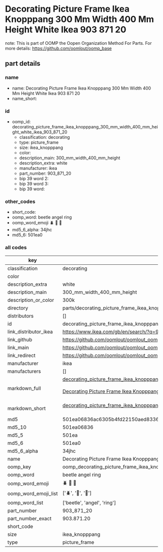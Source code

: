 # Decorating Picture Frame Ikea Knopppang 300 Mm Width 400 Mm Height White Ikea 903 871 20  

note: This is part of OOMP the Oopen Organization Method For Parts. For more details: https://github.com/oomlout/oomp_base

##  part details
  







### name
* name: Decorating Picture Frame Ikea Knopppang 300 Mm Width 400 Mm Height White Ikea 903 871 20
* name_short: 
### id
* oomp_id: decorating_picture_frame_ikea_knopppang_300_mm_width_400_mm_height_white_ikea_903_871_20
  * classification: decorating
  * type: picture_frame
  * size: ikea_knopppang
  * color: 
  * description_main: 300_mm_width_400_mm_height
  * description_extra: white
  * manufacturer: ikea
  * part_number: 903_871_20
  * bip 39 word 2: 
  * bip 39 word 3: 
  * bip 39 word: 

### other_codes
* short_code: 
* oomp_word: beetle angel ring
* oomp_word_emoji :beetle: :angel: :ring:
* md5_6_alpha: 34jhc
* md5_6: 501ea0









### all codes 
| key | value |  
| --- | --- |  
| classification | decorating |  
| color |  |  
| description_extra | white |  
| description_main | 300_mm_width_400_mm_height |  
| description_or_color | 300k |  
| directory | parts/decorating_picture_frame_ikea_knopppang_300_mm_width_400_mm_height_white_ikea_903_871_20 |  
| distributors | [] |  
| id | decorating_picture_frame_ikea_knopppang_300_mm_width_400_mm_height_white_ikea_903_871_20 |  
| link_distributor_ikea | https://www.ikea.com/gb/en/search/?q=903.871.20 |  
| link_github | https://github.com/oomlout/oomlout_oomp_version_1_messy/tree/main/parts/decorating_picture_frame_ikea_knopppang_300_mm_width_400_mm_height_white_ikea_903_871_20 |  
| link_main | https://github.com/oomlout/oomlout_oomp_version_1_messy/tree/main/parts/decorating_picture_frame_ikea_knopppang_300_mm_width_400_mm_height_white_ikea_903_871_20 |  
| link_redirect | https://github.com/oomlout/oomlout_oomp_version_1_messy/tree/main/parts/decorating_picture_frame_ikea_knopppang_300_mm_width_400_mm_height_white_ikea_903_871_20 |  
| manufacturer | ikea |  
| manufacturers | [] |  
| markdown_full | [decorating_picture_frame_ikea_knopppang_300_mm_width_400_mm_height_white_ikea_903_871_20](none)<br>[](none)<br>[Decorating Picture Frame Ikea Knopppang 300 Mm Width 400 Mm Height White Ikea 903 871 20](none)<br><br> |  
| markdown_short | [decorating_picture_frame_ikea_knopppang_300_mm_width_400_mm_height_white_ikea_903_871_20](none)<br><br> |  
| md5 | 501ea06836ac6305b4fd22150aed8336 |  
| md5_10 | 501ea06836 |  
| md5_5 | 501ea |  
| md5_6 | 501ea0 |  
| md5_6_alpha | 34jhc |  
| name | Decorating Picture Frame Ikea Knopppang 300 Mm Width 400 Mm Height White Ikea 903 871 20 |  
| oomp_key | oomp_decorating_picture_frame_ikea_knopppang_300_mm_width_400_mm_height_white_ikea_903_871_20 |  
| oomp_word | beetle angel ring |  
| oomp_word_emoji | :beetle: :angel: :ring: |  
| oomp_word_emoji_list | [':beetle:', ':angel:', ':ring:'] |  
| oomp_word_list | ['beetle', 'angel', 'ring'] |  
| part_number | 903_871_20 |  
| part_number_exact | 903.871.20 |  
| short_code |  |  
| size | ikea_knopppang |  
| type | picture_frame |  
